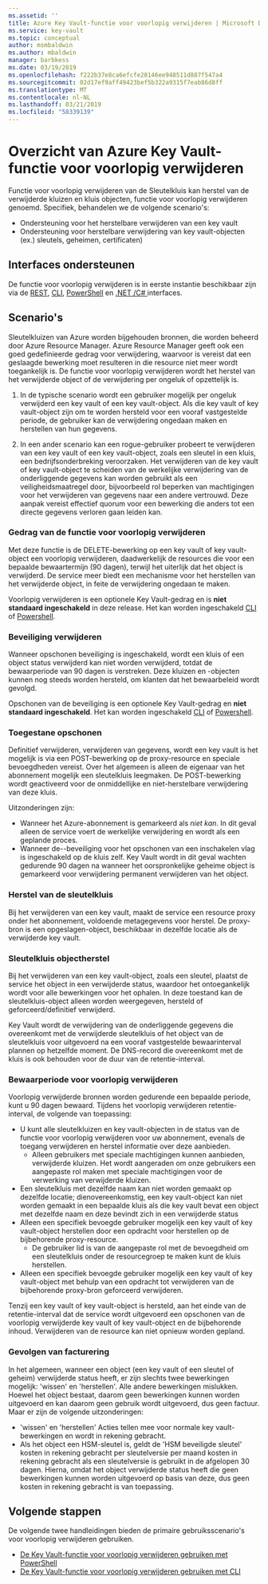 ```yaml
---
ms.assetid: ''
title: Azure Key Vault-functie voor voorlopig verwijderen | Microsoft Docs
ms.service: key-vault
ms.topic: conceptual
author: msmbaldwin
ms.author: mbaldwin
manager: barbkess
ms.date: 03/19/2019
ms.openlocfilehash: f222b37e8ca6efcfe28146ee948511d887f547a4
ms.sourcegitcommit: 02d17ef9aff49423bef5b322a9315f7eab86d8ff
ms.translationtype: MT
ms.contentlocale: nl-NL
ms.lasthandoff: 03/21/2019
ms.locfileid: "58339139"
---
```

# <a name="azure-key-vault-soft-delete-overview"></a>Overzicht van Azure Key Vault-functie voor voorlopig verwijderen

Functie voor voorlopig verwijderen van de Sleutelkluis kan herstel van de verwijderde kluizen en kluis objecten, functie voor voorlopig verwijderen genoemd. Specifiek, behandelen we de volgende scenario's:

- Ondersteuning voor het herstelbare verwijderen van een key vault
- Ondersteuning voor herstelbare verwijdering van key vault-objecten (ex.) sleutels, geheimen, certificaten)

## <a name="supporting-interfaces"></a>Interfaces ondersteunen

De functie voor voorlopig verwijderen is in eerste instantie beschikbaar zijn via de [REST](/rest/api/keyvault/), [CLI](key-vault-soft-delete-cli.md), [PowerShell](key-vault-soft-delete-powershell.md) en [.NET /C# ](/dotnet/api/microsoft.azure.keyvault?view=azure-dotnet) interfaces.

## <a name="scenarios"></a>Scenario's

Sleutelkluizen van Azure worden bijgehouden bronnen, die worden beheerd door Azure Resource Manager. Azure Resource Manager geeft ook een goed gedefinieerde gedrag voor verwijdering, waarvoor is vereist dat een geslaagde bewerking moet resulteren in die resource niet meer wordt toegankelijk is. De functie voor voorlopig verwijderen wordt het herstel van het verwijderde object of de verwijdering per ongeluk of opzettelijk is.

1. In de typische scenario wordt een gebruiker mogelijk per ongeluk verwijderd een key vault of een key vault-object. Als die key vault of key vault-object zijn om te worden hersteld voor een vooraf vastgestelde periode, de gebruiker kan de verwijdering ongedaan maken en herstellen van hun gegevens.

2. In een ander scenario kan een rogue-gebruiker probeert te verwijderen van een key vault of een key vault-object, zoals een sleutel in een kluis, een bedrijfsonderbreking veroorzaken. Het verwijderen van de key vault of key vault-object te scheiden van de werkelijke verwijdering van de onderliggende gegevens kan worden gebruikt als een veiligheidsmaatregel door, bijvoorbeeld rol beperken van machtigingen voor het verwijderen van gegevens naar een andere vertrouwd. Deze aanpak vereist effectief quorum voor een bewerking die anders tot een directe gegevens verloren gaan leiden kan.

### <a name="soft-delete-behavior"></a>Gedrag van de functie voor voorlopig verwijderen

Met deze functie is de DELETE-bewerking op een key vault of key vault-object een voorlopig verwijderen, daadwerkelijk de resources die voor een bepaalde bewaartermijn (90 dagen), terwijl het uiterlijk dat het object is verwijderd. De service meer biedt een mechanisme voor het herstellen van het verwijderde object, in feite de verwijdering ongedaan te maken. 

Voorlopig verwijderen is een optionele Key Vault-gedrag en is **niet standaard ingeschakeld** in deze release. Het kan worden ingeschakeld [CLI](key-vault-soft-delete-cli.md) of [Powershell](key-vault-soft-delete-powershell.md).

### <a name="purge-protection"></a>Beveiliging verwijderen 

Wanneer opschonen beveiliging is ingeschakeld, wordt een kluis of een object status verwijderd kan niet worden verwijderd, totdat de bewaarperiode van 90 dagen is verstreken. Deze kluizen en -objecten kunnen nog steeds worden hersteld, om klanten dat het bewaarbeleid wordt gevolgd. 

Opschonen van de beveiliging is een optionele Key Vault-gedrag en **niet standaard ingeschakeld**. Het kan worden ingeschakeld [CLI](key-vault-soft-delete-cli.md#enabling-purge-protection) of [Powershell](key-vault-soft-delete-powershell.md#enabling-purge-protection).

### <a name="permitted-purge"></a>Toegestane opschonen

Definitief verwijderen, verwijderen van gegevens, wordt een key vault is het mogelijk is via een POST-bewerking op de proxy-resource en speciale bevoegdheden vereist. Over het algemeen is alleen de eigenaar van het abonnement mogelijk een sleutelkluis leegmaken. De POST-bewerking wordt geactiveerd voor de onmiddellijke en niet-herstelbare verwijdering van deze kluis. 

Uitzonderingen zijn:
- Wanneer het Azure-abonnement is gemarkeerd als *niet kan*. In dit geval alleen de service voert de werkelijke verwijdering en wordt als een geplande proces. 
- Wanneer de--beveiliging voor het opschonen van een inschakelen vlag is ingeschakeld op de kluis zelf. Key Vault wordt in dit geval wachten gedurende 90 dagen na wanneer het oorspronkelijke geheime object is gemarkeerd voor verwijdering permanent verwijderen van het object.

### <a name="key-vault-recovery"></a>Herstel van de sleutelkluis

Bij het verwijderen van een key vault, maakt de service een resource proxy onder het abonnement, voldoende metagegevens voor herstel. De proxy-bron is een opgeslagen-object, beschikbaar in dezelfde locatie als de verwijderde key vault. 

### <a name="key-vault-object-recovery"></a>Sleutelkluis objectherstel

Bij het verwijderen van een key vault-object, zoals een sleutel, plaatst de service het object in een verwijderde status, waardoor het ontoegankelijk wordt voor alle bewerkingen voor het ophalen. In deze toestand kan de sleutelkluis-object alleen worden weergegeven, hersteld of geforceerd/definitief verwijderd. 

Key Vault wordt de verwijdering van de onderliggende gegevens die overeenkomt met de verwijderde sleutelkluis of het object van de sleutelkluis voor uitgevoerd na een vooraf vastgestelde bewaarinterval plannen op hetzelfde moment. De DNS-record die overeenkomt met de kluis is ook behouden voor de duur van de retentie-interval.

### <a name="soft-delete-retention-period"></a>Bewaarperiode voor voorlopig verwijderen

Voorlopig verwijderde bronnen worden gedurende een bepaalde periode, kunt u 90 dagen bewaard. Tijdens het voorlopig verwijderen retentie-interval, de volgende van toepassing:

- U kunt alle sleutelkluizen en key vault-objecten in de status van de functie voor voorlopig verwijderen voor uw abonnement, evenals de toegang verwijderen en herstel informatie over deze aanbieden.
    - Alleen gebruikers met speciale machtigingen kunnen aanbieden, verwijderde kluizen. Het wordt aangeraden om onze gebruikers een aangepaste rol maken met speciale machtigingen voor de verwerking van verwijderde kluizen.
- Een sleutelkluis met dezelfde naam kan niet worden gemaakt op dezelfde locatie; dienovereenkomstig, een key vault-object kan niet worden gemaakt in een bepaalde kluis als die key vault bevat een object met dezelfde naam en deze bevindt zich in een verwijderde status 
- Alleen een specifiek bevoegde gebruiker mogelijk een key vault of key vault-object herstellen door een opdracht voor herstellen op de bijbehorende proxy-resource.
    - De gebruiker lid is van de aangepaste rol met de bevoegdheid om een sleutelkluis onder de resourcegroep te maken kunt de kluis herstellen.
- Alleen een specifiek bevoegde gebruiker mogelijk een key vault of key vault-object met behulp van een opdracht tot verwijderen van de bijbehorende proxy-bron geforceerd verwijderen.

Tenzij een key vault of key vault-object is hersteld, aan het einde van de retentie-interval dat de service wordt uitgevoerd een opschonen van de voorlopig verwijderde key vault of key vault-object en de bijbehorende inhoud. Verwijderen van de resource kan niet opnieuw worden gepland.

### <a name="billing-implications"></a>Gevolgen van facturering

In het algemeen, wanneer een object (een key vault of een sleutel of geheim) verwijderde status heeft, er zijn slechts twee bewerkingen mogelijk: 'wissen' en 'herstellen'. Alle andere bewerkingen mislukken. Hoewel het object bestaat, daarom geen bewerkingen kunnen worden uitgevoerd en kan daarom geen gebruik wordt uitgevoerd, dus geen factuur. Maar er zijn de volgende uitzonderingen:

- 'wissen' en 'herstellen' Acties tellen mee voor normale key vault-bewerkingen en wordt in rekening gebracht.
- Als het object een HSM-sleutel is, geldt de 'HSM beveiligde sleutel' kosten in rekening gebracht per sleutelversie per maand kosten in rekening gebracht als een sleutelversie is gebruikt in de afgelopen 30 dagen. Hierna, omdat het object verwijderde status heeft die geen bewerkingen kunnen worden uitgevoerd op basis van deze, dus geen kosten in rekening gebracht is van toepassing.

## <a name="next-steps"></a>Volgende stappen

De volgende twee handleidingen bieden de primaire gebruiksscenario's voor voorlopig verwijderen gebruiken.

- [De Key Vault-functie voor voorlopig verwijderen gebruiken met PowerShell](key-vault-soft-delete-powershell.md) 
- [De Key Vault-functie voor voorlopig verwijderen gebruiken met CLI](key-vault-soft-delete-cli.md)

